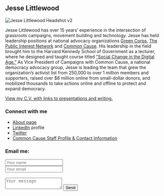 ## Jesse Littlewood
![Jesse Littlewood Headshot v2](jlittlew.github.io/Jesse_retreat_headshot_lowq.jpg)

Jesse Littlewood has over 15 years’ experience in the intersection of grassroots campaigns, movement building and technology. Jesse has held leadership positions at national advocacy organizations [Green Corps](http://www.greencorps.org), [The Public Interest Network](https://publicinterestnetwork.org/) and [Common Cause](https://www.commoncause.org/). His leadership in the field brought him to the Harvard Kennedy School of Government as a lecturer, where he designed and taught course titled [“Social Change in the Digital Age.”](https://studylib.net/doc/8057799/dpi-658--social-change-in-the-digital-age-draft--dpi) As Vice President of Campaigns with Common Cause, a national democracy advocacy group, Jesse is leading the team that grew the organization’s activist list from 250,000 to over 1 million members and supporters, raised over $8 million online from small-dollar donors, and mobilized thousands to take actions online and offline to protect and expand democracy.

[View my C.V. with links to presentations and writing.](/resume-7-21-17.md)

### Connect with me
- [About page](https://about.me/jesse.littlewood)
- [LinkedIn](https://www.linkedin.com/in/jesselittlewood/) profile
- [Twitter](https://twitter.com/j_littlewood)
- [Common Cause Staff Profile & Contact Information](https://www.commoncause.org/staff/jesse-littlewood)


### Email me:
<form id="contactform" method="POST">
    <input type="text" name="name" placeholder="Your name"> <br />
    <input type="email" name="_replyto" placeholder="Your email"> <br />
        <input type="hidden" name="_subject" value="Website contact" /> <br />
 <textarea name="message" placeholder="Your message"></textarea>
    <input type="text" name="_gotcha" style="display:none" />
    <input type="submit" value="Send">
</form>
<script>
    var contactform =  document.getElementById('contactform');
    contactform.setAttribute('action', '//formspree.io/' + 'jesse.littlewood' + '@' + 'gmail' + '.' + 'com');
</script>
